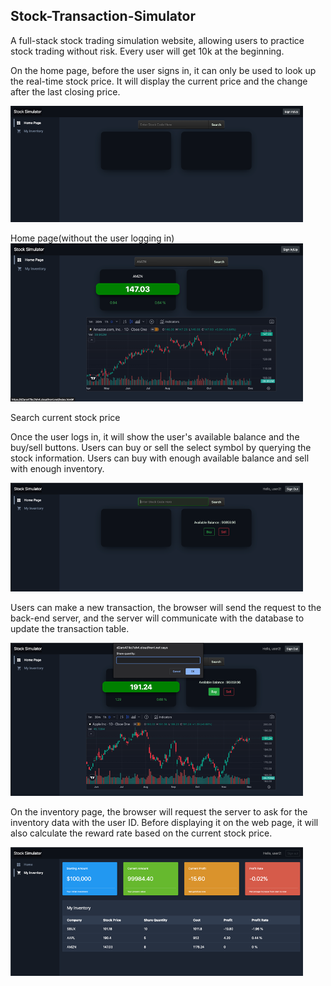 ## Stock-Transaction-Simulator
A full-stack stock trading simulation website, allowing users to practice stock trading without risk. Every user will get 10k at the beginning.

On the home page, before the user signs in, it can only be used to look up the real-time stock price. It will display the current price and the change after the last closing price.

![This is an image](https://github.com/CyanHsu/Stock-Transaction-Simulator/blob/main/Home%20page%20without%20logging%20in.png)

Home page(without the user logging in)
![This is an image](https://github.com/CyanHsu/Stock-Transaction-Simulator/blob/main/Search1.png)

Search current stock price

Once the user logs in, it will show the user's available balance and the buy/sell buttons. Users can buy or sell the select symbol by querying the stock information. Users can buy with enough available balance and sell with enough inventory.

![This is an image](https://github.com/CyanHsu/Stock-Transaction-Simulator/blob/main/After%20logging%20in.png)

Users can make a new transaction, the browser will send the request to the back-end server, and the server will communicate with the database to update the transaction table.

![This is an image](https://github.com/CyanHsu/Stock-Transaction-Simulator/blob/main/buy.png)

On the inventory page, the browser will request the server to ask for the inventory data with the user ID. Before displaying it on the web page, it will also calculate the reward rate based on the current stock price. 

![This is an image](https://github.com/CyanHsu/Stock-Transaction-Simulator/blob/main/Inventory.png)

